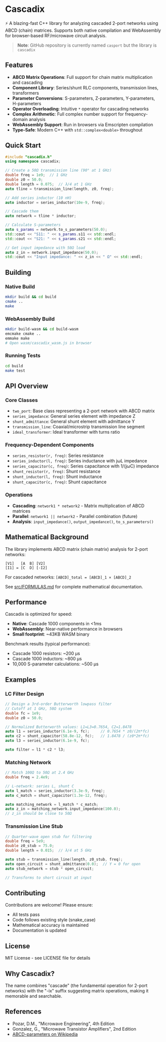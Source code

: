 # Cascadix

⚡ A blazing-fast C++ library for analyzing cascaded 2-port networks using ABCD (chain) matrices. Supports both native compilation and WebAssembly for browser-based RF/microwave circuit analysis.

> **Note**: GitHub repository is currently named `casport` but the library is `cascadix`

## Features

- **ABCD Matrix Operations**: Full support for chain matrix multiplication and cascading
- **Component Library**: Series/shunt RLC components, transmission lines, transformers
- **Parameter Conversions**: S-parameters, Z-parameters, Y-parameters, H-parameters
- **Operator Overloading**: Intuitive `*` operator for cascading networks
- **Complex Arithmetic**: Full complex number support for frequency-domain analysis
- **WebAssembly Support**: Run in browsers via Emscripten compilation
- **Type-Safe**: Modern C++ with `std::complex<double>` throughout

## Quick Start

```cpp
#include "cascadix.h"
using namespace cascadix;

// Create a 50Ω transmission line (90° at 1 GHz)
double freq = 1e9;  // 1 GHz
double z0 = 50.0;
double length = 0.075;  // λ/4 at 1 GHz
auto tline = transmission_line(length, z0, freq);

// Add series inductor (10 nH)
auto inductor = series_inductor(10e-9, freq);

// Cascade them
auto network = tline * inductor;

// Calculate S-parameters
auto s_params = network.to_s_parameters(50.0);
std::cout << "S11: " << s_params.s11 << std::endl;
std::cout << "S21: " << s_params.s21 << std::endl;

// Get input impedance with 50Ω load
auto z_in = network.input_impedance(50.0);
std::cout << "Input impedance: " << z_in << " Ω" << std::endl;
```

## Building

### Native Build

```bash
mkdir build && cd build
cmake ..
make
```

### WebAssembly Build

```bash
mkdir build-wasm && cd build-wasm
emcmake cmake ..
emmake make
# Open wasm/cascadix_wasm.js in browser
```

### Running Tests

```bash
cd build
make test
```

## API Overview

### Core Classes

- `two_port`: Base class representing a 2-port network with ABCD matrix
- `series_impedance`: General series element with impedance Z
- `shunt_admittance`: General shunt element with admittance Y
- `transmission_line`: Coaxial/microstrip transmission line segment
- `ideal_transformer`: Ideal transformer with turns ratio

### Frequency-Dependent Components

- `series_resistor(r, freq)`: Series resistance
- `series_inductor(l, freq)`: Series inductance with jωL impedance
- `series_capacitor(c, freq)`: Series capacitance with 1/(jωC) impedance
- `shunt_resistor(r, freq)`: Shunt resistance
- `shunt_inductor(l, freq)`: Shunt inductance
- `shunt_capacitor(c, freq)`: Shunt capacitance

### Operations

- **Cascading**: `network1 * network2` - Matrix multiplication of ABCD matrices
- **Parallel**: `network1 || network2` - Parallel combination (future)
- **Analysis**: `input_impedance()`, `output_impedance()`, `to_s_parameters()`

## Mathematical Background

The library implements ABCD matrix (chain matrix) analysis for 2-port networks:

```
[V1]   [A  B] [V2]
[I1] = [C  D] [-I2]
```

For cascaded networks: `[ABCD]_total = [ABCD]_1 × [ABCD]_2`

See [src/FORMULAS.md](src/FORMULAS.md) for complete mathematical documentation.

## Performance

Cascadix is optimized for speed:
- **Native**: Cascade 1000 components in <1ms
- **WebAssembly**: Near-native performance in browsers
- **Small footprint**: ~43KB WASM binary

Benchmark results (typical performance):
- Cascade 1000 resistors: ~200 μs
- Cascade 1000 inductors: ~800 μs  
- 10,000 S-parameter calculations: ~500 μs

## Examples

### LC Filter Design

```cpp
// Design a 3rd-order Butterworth lowpass filter
// Cutoff at 1 GHz, 50Ω system
double fc = 1e9;
double z0 = 50.0;

// Normalized Butterworth values: L1=L3=0.7654, C2=1.8478
auto l1 = series_inductor(6.1e-9, fc);     // 0.7654 * z0/(2π*fc)
auto c2 = shunt_capacitor(58.8e-12, fc);   // 1.8478 / (z0*2π*fc)
auto l3 = series_inductor(6.1e-9, fc);

auto filter = l1 * c2 * l3;
```

### Matching Network

```cpp
// Match 100Ω to 50Ω at 2.4 GHz
double freq = 2.4e9;

// L-network: series L, shunt C
auto l_match = series_inductor(3.3e-9, freq);
auto c_match = shunt_capacitor(1.3e-12, freq);

auto matching_network = l_match * c_match;
auto z_in = matching_network.input_impedance(100.0);
// z_in should be close to 50Ω
```

### Transmission Line Stub

```cpp
// Quarter-wave open stub for filtering
double freq = 5e9;
double z0_stub = 75.0;
double length = 0.015;  // λ/4 at 5 GHz

auto stub = transmission_line(length, z0_stub, freq);
auto open_circuit = shunt_admittance(0.0);  // Y = 0 for open
auto stub_network = stub * open_circuit;

// Transforms to short circuit at input
```

## Contributing

Contributions are welcome! Please ensure:
- All tests pass
- Code follows existing style (snake_case)
- Mathematical accuracy is maintained
- Documentation is updated

## License

MIT License - see LICENSE file for details

## Why Cascadix?

The name combines "cascade" (the fundamental operation for 2-port networks) with the "-ix" suffix suggesting matrix operations, making it memorable and searchable.

## References

- Pozar, D.M., "Microwave Engineering", 4th Edition
- Gonzalez, G., "Microwave Transistor Amplifiers", 2nd Edition
- [ABCD-parameters on Wikipedia](https://en.wikipedia.org/wiki/Two-port_network#ABCD-parameters)

